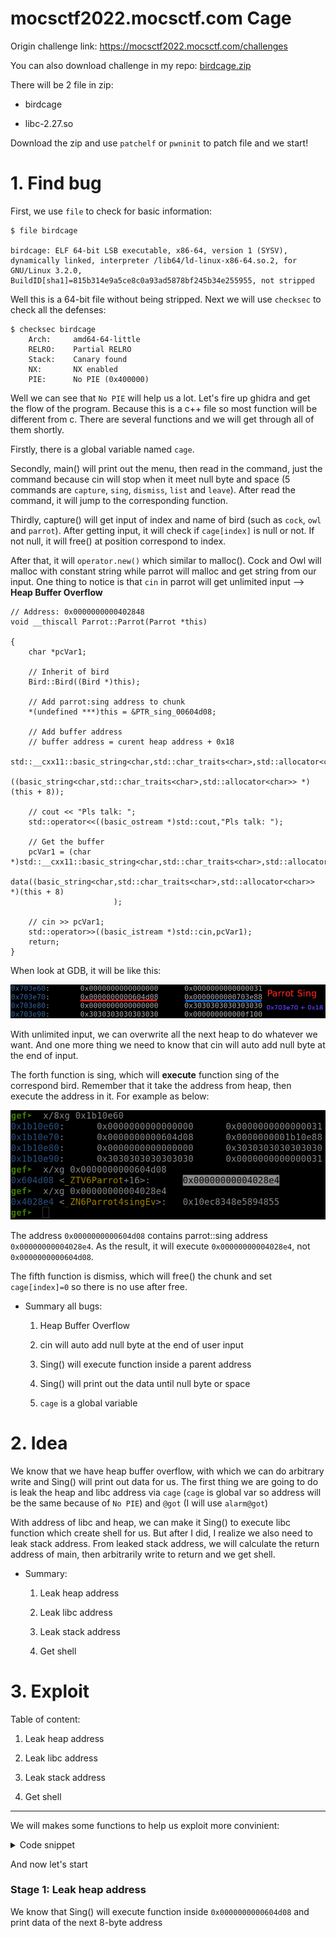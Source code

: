 # mocsctf2022.mocsctf.com Cage

Origin challenge link: https://mocsctf2022.mocsctf.com/challenges

You can also download challenge in my repo: [birdcage.zip](birdcage.zip)

There will be 2 file in zip:

- birdcage

- libc-2.27.so

Download the zip and use `patchelf` or `pwninit` to patch file and we start!

# 1. Find bug

First, we use `file` to check for basic information:

```
$ file birdcage

birdcage: ELF 64-bit LSB executable, x86-64, version 1 (SYSV), dynamically linked, interpreter /lib64/ld-linux-x86-64.so.2, for GNU/Linux 3.2.0, BuildID[sha1]=815b314e9a5ce8c0a93ad5878bf245b34e255955, not stripped
```

Well this is a 64-bit file without being stripped. Next we will use `checksec` to check all the defenses:

```
$ checksec birdcage
    Arch:     amd64-64-little
    RELRO:    Partial RELRO
    Stack:    Canary found
    NX:       NX enabled
    PIE:      No PIE (0x400000)
```

Well we can see that `No PIE` will help us a lot. Let's fire up ghidra and get the flow of the program. Because this is a c++ file so most function will be different from c. There are several functions and we will get through all of them shortly.

Firstly, there is a global variable named `cage`.

Secondly, main() will print out the menu, then read in the command, just the command because cin will stop when it meet null byte and space (5 commands are `capture`, `sing`, `dismiss`, `list` and `leave`). After read the command, it will jump to the corresponding function.

Thirdly, capture() will get input of index and name of bird (such as `cock`, `owl` and `parrot`). After getting input, it will check if `cage[index]` is null or not. If not null, it will free() at position correspond to index. 

After that, it will `operator.new()` which similar to malloc(). Cock and Owl will malloc with constant string while parrot will malloc and get string from our input. One thing to notice is that `cin` in parrot will get unlimited input --> **Heap Buffer Overflow**

```
// Address: 0x0000000000402848
void __thiscall Parrot::Parrot(Parrot *this)

{
	char *pcVar1;

	// Inherit of bird
	Bird::Bird((Bird *)this);
	
	// Add parrot:sing address to chunk
	*(undefined ***)this = &PTR_sing_00604d08;

	// Add buffer address
	// buffer address = curent heap address + 0x18
	std::__cxx11::basic_string<char,std::char_traits<char>,std::allocator<char>>::basic_string
			((basic_string<char,std::char_traits<char>,std::allocator<char>> *)(this + 8));

    // cout << "Pls talk: ";
    std::operator<<((basic_ostream *)std::cout,"Pls talk: ");
    
    // Get the buffer
    pcVar1 = (char *)std::__cxx11::basic_string<char,std::char_traits<char>,std::allocator<char>>::
			data((basic_string<char,std::char_traits<char>,std::allocator<char>> *)(this + 8)
                       );

    // cin >> pcVar1;
	std::operator>>((basic_istream *)std::cin,pcVar1);
	return;
}
```

When look at GDB, it will be like this:

![parrot_GDB.png](images/parrot_GDB.png)

With unlimited input, we can overwrite all the next heap to do whatever we want. And one more thing we need to know that cin will auto add null byte at the end of input.

The forth function is sing, which will **execute** function sing of the correspond bird. Remember that it take the address from heap, then execute the address in it. For example as below:

![parrot_sing_GDB.png](images/parrot_sing_GDB.png)

The address `0x0000000000604d08` contains parrot::sing address `0x00000000004028e4`. As the result, it will execute `0x00000000004028e4`, not `0x0000000000604d08`.

The fifth function is dismiss, which will free() the chunk and set `cage[index]=0` so there is no use after free.

- Summary all bugs:

  1. Heap Buffer Overflow

  2. cin will auto add null byte at the end of user input

  3. Sing() will execute function inside a parent address

  4. Sing() will print out the data until null byte or space

  5. `cage` is a global variable

# 2. Idea

We know that we have heap buffer overflow, with which we can do arbitrary write and Sing() will print out data for us. The first thing we are going to do is leak the heap and libc address via `cage` (`cage` is global var so address will be the same because of `No PIE`) and `@got` (I will use `alarm@got`)

With address of libc and heap, we can make it Sing() to execute libc function which create shell for us. But after I did, I realize we also need to leak stack address. From leaked stack address, we will calculate the return address of main, then arbitrarily write to return and we get shell.

- Summary:

  1. Leak heap address

  2. Leak libc address

  3. Leak stack address

  4. Get shell

# 3. Exploit

Table of content:

  1. Leak heap address

  2. Leak libc address

  3. Leak stack address

  4. Get shell

---

We will makes some functions to help us exploit more convinient:

<details>
<summary>Code snippet</summary>
<p>

```
def capture(index, bird, talk=''):
	data = 'capture ' + str(index) + ' ' + bird
	p.sendlineafter(b'>', data.encode())
	if bird=='parrot':
		p.sendlineafter(b'Pls talk:', talk)

def sing(index):
	p.sendlineafter(b'>', 'sing {}'.format(index).encode())
	return p.recvuntil(b'>')

def dismiss(index):
	p.sendlineafter(b'>', 'dismiss {}'.format(index).encode())

def list():
	p.sendlineafter(b'>', b'list')

def leave():
	p.sendlineafter(b'>', b'leave')
```

</p>
</details>

And now let's start

### Stage 1: Leak heap address

We know that Sing() will execute function inside `0x0000000000604d08` and print data of the next 8-byte address